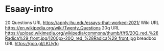 # Esaay-intro

20 Questions URL https://apply.jhu.edu/essays-that-worked-2021/
Wiki URL https://en.wikipedia.org/wiki/Twenty_Questions
20q URL https://upload.wikimedia.org/wikipedia/commons/thumb/f/f6/20Q_red_%28Radica%29_front.jpg/1200px-20Q_red_%28Radica%29_front.jpg
breadbox URL https://goo.gl/LKUy1g
